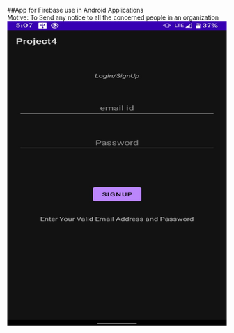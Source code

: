 ##App for Firebase use in Android Applications</br>
Motive: To Send any notice to all the concerned people in an organization</br>
<img src="screenshot1.jpg" alt="Login Page" title="Login Page" width="700" height="700"/>
